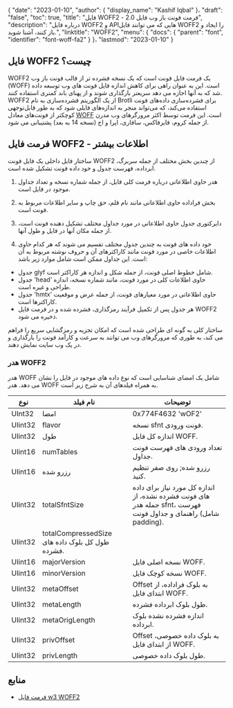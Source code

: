 {
  "date": "2023-01-10",
  "author": {
    "display_name": "Kashif Iqbal"
}،
  "draft": "false",
  "toc": true,
  "title": "فایل WOFF2 - فرمت فونت باز وب فایل 2.0",
  "description": "درباره فایل WOFF2 و APIهایی که می توانند فایل WOFF2 را ایجاد و باز کنند، آشنا شوید.",
  "linktitle": "WOFF2",
  "menu": {
    "docs": {
      "parent": "font",
      "identifier": "font-woff-fa2"
}
}،
  "lastmod": "2023-01-10"
}

## فایل WOFF2 چیست؟

WOFF2 یک فرمت فایل فونت است که یک نسخه فشرده تر از قالب فونت باز وب (WOFF) است. این به عنوان راهی برای کاهش اندازه فایل فونت های وب توسعه داده شد که به آنها اجازه می دهد سریعتر بارگذاری شوند و از پهنای باند کمتری استفاده کنند. WOFF2 از یک الگوریتم فشرده‌سازی به نام Brotli برای فشرده‌سازی داده‌های فونت استفاده می‌کند، که می‌تواند منجر به اندازه‌های فایلی شود که به طور قابل‌توجهی کوچکتر از فونت‌های معادل [WOFF](/font/woff/) است. این فرمت توسط اکثر مرورگرهای وب مدرن از جمله کروم، فایرفاکس، سافاری، اپرا و اج (نسخه 14 به بعد) پشتیبانی می شود.

## فرمت فایل WOFF2 - اطلاعات بیشتر

ساختار فایل داخلی یک فایل فونت WOFF2 از چندین بخش مختلف از جمله سربرگ، ابرداده، فهرست جدول و خود داده فونت تشکیل شده است.

 1. هدر حاوی اطلاعاتی درباره فرمت کلی فایل، از جمله شماره نسخه و تعداد جداول موجود در فایل است.

 1. بخش فراداده حاوی اطلاعاتی مانند نام قلم، حق چاپ و سایر اطلاعات مربوط به فونت است.

 1. دایرکتوری جدول حاوی اطلاعاتی در مورد جداول مختلف تشکیل دهنده فونت است، از جمله مکان آنها در فایل و طول آنها.

 1. خود داده های فونت به چندین جدول مختلف تقسیم می شوند که هر کدام حاوی اطلاعات خاصی در مورد فونت مانند کاراکترهای آن و حروف نوشته مربوط به آن است. این جداول ممکن است شامل موارد زیر باشد:

 * جدول glyf شامل خطوط اصلی فونت، از جمله شکل و اندازه هر کاراکتر است.
 * جدول 'head' حاوی اطلاعات کلی در مورد فونت، مانند شماره نسخه، اندازه طراحی و غیره است.
 * جدول 'hmtx' حاوی اطلاعاتی در مورد معیارهای فونت، از جمله عرض و موقعیت کاراکترها است.
 * هر جدول پس از تکمیل فرآیند رمزگذاری، فشرده شده و در فرمت فایل WOFF2 ذخیره می شود.

ساختار کلی به گونه ای طراحی شده است که امکان تجزیه و رمزگشایی سریع را فراهم می کند، به طوری که مرورگرهای وب می توانند به سرعت و کارآمد فونت را بارگذاری و در یک وب سایت نمایش دهند.

### هدر WOFF2
هدر WOFF شامل یک امضای شناسایی است که نوع داده های موجود در فایل را نشان می دهد. هدر WOFF به همراه فیلدهای آن به شرح زیر است.

|نوع|نام فیلد|توضیحات|
---|---|---|
|UInt32|امضا |0x774F4632 'wOF2' |
|UIint32| flavor | نسخه sfnt فونت ورودی.|
|UIint32| طول |اندازه کل فایل WOFF.|
|UIint16| numTables |تعداد ورودی های فهرست فونت جداول.|
|UIint16| رزرو شده | رزرو شده; روی صفر تنظیم کنید.|
|UIint32| totalSfntSize |اندازه کل مورد نیاز برای داده های فونت فشرده نشده، از جمله هدر sfnt، فهرست راهنمای و جداول فونت (شامل padding).|
|UIint32| totalCompressedSize طول کل بلوک داده های فشرده.|
|UIint16| majorVersion |نسخه اصلی فایل WOFF.|
|UIint16| minorVersion |نسخه کوچک فایل WOFF.|
|UIint32| metaOffset |Offset به بلوک فراداده، از ابتدای فایل WOFF.|
|UIint32| metaLength | طول بلوک ابرداده فشرده.|
|UIint32| metaOrigLength |اندازه فشرده نشده بلوک ابرداده.|
|UIint32| privOffset |Offset به بلوک داده خصوصی، از ابتدای فایل WOFF.|
|UIint32| privLength |طول بلوک داده خصوصی.|


## منابع
 * [فرمت فایل w3 WOFF2](https://www.w3.org/TR/WOFF2/)

